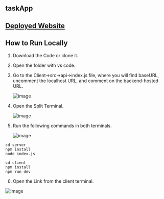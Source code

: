 ## taskApp
## [Deployed Website](https://taskapp-client.onrender.com/)

## How to Run Locally

1. Download the Code or clone it.
2. Open the folder with vs code.
3. Go to the Client->src->api->index.js file, where you will find baseURL, uncomment the localhost URL, and comment on the backend-hosted URL.

   ![image](https://github.com/tangentveil/taskApp/assets/59107332/fa17a686-0782-4e33-a339-3db69dcec00a)

5. Open the Split Terminal.
   
   ![image](https://github.com/tangentveil/taskApp/assets/59107332/18f06139-3cfb-45d6-8971-9cfd2f6b5b8c)
   
6. Run the following commands in both terminals.

   ![image](https://github.com/tangentveil/taskApp/assets/59107332/b9fcec7e-cda9-409b-b895-d7957eba24e8)


```
cd server
npm install
node index.js
```

```
cd client
npm install
npm run dev
```

6. Open the Link from the client terminal.

![image](https://github.com/tangentveil/taskApp/assets/59107332/c2464abd-a94c-4775-a8ba-9f6e34fcb2dd)
